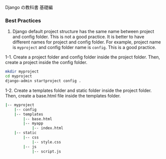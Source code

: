 Django の教科書 基礎編

### Best Practices

1. Django default project structure has the same name between project and config folder. This is not a good practice. It is better to have different names for project and config folder. For example, project name is `myproject` and config folder name is `config`. This is a good practice.

1-1. Create a project folder and config folder inside the project folder. Then, create a project inside the config folder.

```bash
mkdir myproject
cd myproject
django-admin startproject config .
```

1-2. Create a templates folder and static folder inside the project folder. Then, create a base.html file inside the templates folder.

```bash
|-- myproject
    |-- config
    |-- templates
        |-- base.html
        |-- myapp
            |-- index.html
    |-- static
        |-- css
            |-- style.css
        |-- js
            |-- script.js
```
